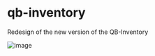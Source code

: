 # qb-inventory
Redesign of the new version of the QB-Inventory

![image](https://github.com/C0deForge/qb-inventory/assets/125872426/d4030492-079a-4b08-a49f-ed7b7cb03cf3)
